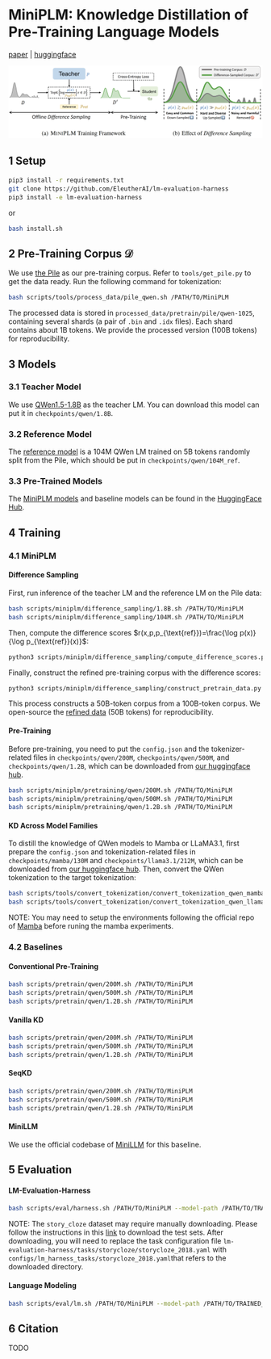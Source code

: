 # MiniPLM: Knowledge Distillation of Pre-Training Language Models
[paper]() | [huggingface](https://huggingface.co/MiniLLM)


<img src="figures/method.png"></img>

## 1 Setup
```bash
pip3 install -r requirements.txt
git clone https://github.com/EleutherAI/lm-evaluation-harness
pip3 install -e lm-evaluation-harness
```
or
```bash
bash install.sh
```

## 2 Pre-Training Corpus $\mathcal{D}$
We use [the Pile](https://huggingface.co/datasets/monology/pile-uncopyrighted) as our pre-training corpus. Refer to `tools/get_pile.py` to get the data ready. Run the following command for tokenization:
```bash
bash scripts/tools/process_data/pile_qwen.sh /PATH/TO/MiniPLM
```
The processed data is stored in `processed_data/pretrain/pile/qwen-1025`, containing several shards (a pair of `.bin` and `.idx` files). Each shard contains about 1B tokens. We provide the processed version (100B tokens) for reproducibility.


## 3 Models
### 3.1 Teacher Model
We use [QWen1.5-1.8B](https://huggingface.co/Qwen/Qwen1.5-1.8B) as the teacher LM. You can download this model can put it in `checkpoints/qwen/1.8B`.
### 3.2 Reference Model
The [reference model](https://huggingface.co/MiniLLM/MiniPLM-QWen-104M-ref) is a 104M QWen LM trained on 5B tokens randomly split from the Pile, which should be put in `checkpoints/qwen/104M_ref`.
### 3.3 Pre-Trained Models
The [MiniPLM models](https://huggingface.co/collections/MiniLLM/miniplm-6712c0fdf09ef7e8da7d39bd) and baseline models can be found in the [HuggingFace Hub](https://huggingface.co/MiniLLM).


## 4 Training
### 4.1 MiniPLM
#### Difference Sampling
First, run inference of the teacher LM and the reference LM on the Pile data:
```bash
bash scripts/miniplm/difference_sampling/1.8B.sh /PATH/TO/MiniPLM
bash scripts/miniplm/difference_sampling/104M.sh /PATH/TO/MiniPLM
```
Then, compute the difference scores $r(x,p,p_{\text{ref}})=\frac{\log p(x)}{\log p_{\text{ref}}(x)}$:
```bash
python3 scripts/miniplm/difference_sampling/compute_difference_scores.py /PATH/TO/MiniPLM
```
Finally, construct the refined pre-training corpus with the difference scores:
```bash
python3 scripts/miniplm/difference_sampling/construct_pretrain_data.py /PATH/TO/MiniPLM
```
This process constructs a 50B-token corpus from a 100B-token corpus. We open-source the [refined data](https://huggingface.co/datasets/MiniLLM/pile-diff_samp-qwen_1.8B-qwen_104M-r0.5) (50B tokens) for reproducibility.

#### Pre-Training
Before pre-training, you need to put the `config.json` and the tokenizer-related files in `checkpoints/qwen/200M`, `checkpoints/qwen/500M`, and `checkpoints/qwen/1.2B`, which can be downloaded from [our huggingface hub](https://huggingface.co/collections/MiniLLM/miniplm-6712c0fdf09ef7e8da7d39bd).
```bash
bash scripts/miniplm/pretraining/qwen/200M.sh /PATH/TO/MiniPLM
bash scripts/miniplm/pretraining/qwen/500M.sh /PATH/TO/MiniPLM
bash scripts/miniplm/pretraining/qwen/1.2B.sh /PATH/TO/MiniPLM
```

#### KD Across Model Families
To distill the knowledge of QWen models to Mamba or LLaMA3.1, first prepare the `config.json` and tokenization-related files in `checkpoints/mamba/130M` and `checkpoints/llama3.1/212M`, which can be downloaded from [our huggingface hub](https://huggingface.co/collections/MiniLLM/miniplm-6712c0fdf09ef7e8da7d39bd). Then, convert the QWen tokenization to the target tokenization:
```bash
bash scripts/tools/convert_tokenization/convert_tokenization_qwen_mamba.sh /PATH/TO/MiniPLM
bash scripts/tools/convert_tokenization/convert_tokenization_qwen_llama3_1.sh /PATH/TO/MiniPLM
```

NOTE: You may need to setup the environments following the official repo of [Mamba](https://github.com/state-spaces/mamba) before runing the mamba experiments.

### 4.2 Baselines
#### Conventional Pre-Training
```bash
bash scripts/pretrain/qwen/200M.sh /PATH/TO/MiniPLM
bash scripts/pretrain/qwen/500M.sh /PATH/TO/MiniPLM
bash scripts/pretrain/qwen/1.2B.sh /PATH/TO/MiniPLM
```

#### Vanilla KD
```bash
bash scripts/pretrain/qwen/200M.sh /PATH/TO/MiniPLM
bash scripts/pretrain/qwen/500M.sh /PATH/TO/MiniPLM
bash scripts/pretrain/qwen/1.2B.sh /PATH/TO/MiniPLM
```

#### SeqKD
```bash
bash scripts/pretrain/qwen/200M.sh /PATH/TO/MiniPLM
bash scripts/pretrain/qwen/500M.sh /PATH/TO/MiniPLM
bash scripts/pretrain/qwen/1.2B.sh /PATH/TO/MiniPLM
```

#### MiniLLM
We use the official codebase of [MiniLLM](https://github.com/microsoft/LMOps/tree/main/minillm) for this baseline.


## 5 Evaluation
#### LM-Evaluation-Harness
```bash
bash scripts/eval/harness.sh /PATH/TO/MiniPLM --model-path /PATH/TO/TRAINED_CKPT --ckpt-name NAME_OF_CKPT
```
NOTE: The `story_cloze` dataset may require manually downloading. Please follow the instructions in this [link](https://huggingface.co/datasets/LSDSem/story_cloze/blob/734b4e1771508f38d8a05f034b48a42986446669/story_cloze.py#L50) to download the test sets. After downloading, you will need to replace the task configuration file `lm-evaluation-harness/tasks/storycloze/storycloze_2018.yaml` with `configs/lm_harness_tasks/storycloze_2018.yaml`that refers to the downloaded directory.

#### Language Modeling
```bash
bash scripts/eval/lm.sh /PATH/TO/MiniPLM --model-path /PATH/TO/TRAINED_CKPT --ckpt-name NAME_OF_CKPT
```

## 6 Citation
TODO
